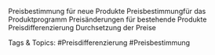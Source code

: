 Preisbestimmung für neue Produkte
Preisbestimmungfür das Produktprogramm
Preisänderungen für bestehende Produkte
Preisdifferenzierung
Durchsetzung der Preise

   Tags & Topics:
   #Preisdifferenzierung
   #Preisbestimmung